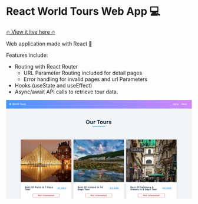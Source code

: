 # React World Tours Web App 💻

[🔥 View it live here 🔥](https://react-tours-ljfiv.netlify.app/)

Web application made with React 💠

Features include:

- Routing with React Router
  - URL Parameter Routing included for detail pages
  - Error handling for invalid pages and url Parameters
- Hooks (useState and useEffect)
- Async/await API calls to retrieve tour data.

[![](https://github.com/louisiaegerv/Project-Images/blob/master/react-tours-image.png?raw=true)](https://react-tours-ljfiv.netlify.app/)
